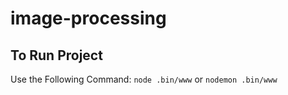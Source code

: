 # image-processing

## To Run Project
Use the Following Command:
`node .bin/www` or `nodemon .bin/www`
